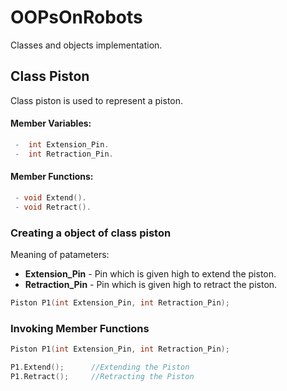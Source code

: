 # OOPsOnRobots
Classes and objects implementation.

## Class Piston
Class piston is used to represent a piston.<br>

#### Member Variables:
```cpp
 -  int Extension_Pin. 
 -  int Retraction_Pin.
 ```

#### Member Functions:
```cpp
 - void Extend().
 - void Retract(). 
 ```

### Creating a object of class piston
Meaning of patameters:
 - **Extension_Pin**    - Pin which is given high to extend the piston.
 - **Retraction_Pin**   - Pin which is given high to retract the piston.

```cpp
Piston P1(int Extension_Pin, int Retraction_Pin);
```

### Invoking Member Functions
```cpp
Piston P1(int Extension_Pin, int Retraction_Pin);

P1.Extend();      //Extending the Piston
P1.Retract();     //Retracting the Piston

```
